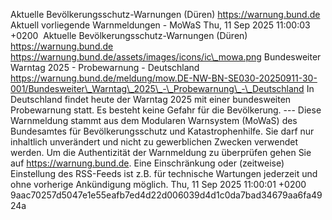 Aktuelle Bevölkerungsschutz-Warnungen (Düren) https://warnung.bund.de Aktuell vorliegende Warnmeldungen - MoWaS Thu, 11 Sep 2025 11:00:03 +0200 ![]() Aktuelle Bevölkerungsschutz-Warnungen (Düren) https://warnung.bund.de https://warnung.bund.de/assets/images/icons/ic\_mowa.png Bundesweiter Warntag 2025 - Probewarnung - Deutschland https://warnung.bund.de/meldung/mow.DE-NW-BN-SE030-20250911-30-001/Bundesweiter\_Warntag\_2025\_-\_Probewarnung\_-\_Deutschland In Deutschland findet heute der Warntag 2025 mit einer bundesweiten Probewarnung statt. Es besteht keine Gefahr für die Bevölkerung. ---
Diese Warnmeldung stammt aus dem Modularen Warnsystem (MoWaS) des Bundesamtes für Bevölkerungsschutz und Katastrophenhilfe.
Sie darf nur inhaltlich unverändert und nicht zu gewerblichen Zwecken verwendet werden.
Um die Authentizität der Warnmeldung zu überprüfen gehen Sie auf https://warnung.bund.de.
Eine Einschränkung oder (zeitweise) Einstellung des RSS-Feeds ist z.B. für technische Wartungen jederzeit und ohne vorherige Ankündigung möglich. Thu, 11 Sep 2025 11:00:01 +0200 9aac70257d5047e1e55eafb7ed4d22d006039d4d1c0da7bad34679aa6fa4924a
